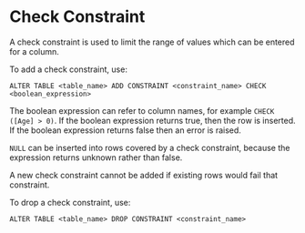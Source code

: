 # Check Constraint #

A check constraint is used to limit the range of values which can be entered for a column.

To add a check constraint, use:

`ALTER TABLE <table_name> ADD CONSTRAINT <constraint_name> CHECK <boolean_expression>`

The boolean expression can refer to column names, for example `CHECK ([Age] > 0)`. If the boolean expression returns true, then the row is inserted. If the boolean expression returns false then an error is raised.

`NULL` can be inserted into rows covered by a check constraint, because the expression returns unknown rather than false.

A new check constraint cannot be added if existing rows would fail that constraint.

To drop a check constraint, use:

`ALTER TABLE <table_name> DROP CONSTRAINT <constraint_name>`
